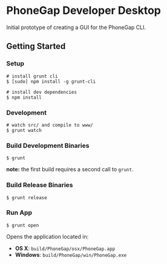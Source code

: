 # PhoneGap Developer Desktop

Initial prototype of creating a GUI for the PhoneGap CLI.

## Getting Started

### Setup

    # install grunt cli
    $ [sudo] npm install -g grunt-cli

    # install dev dependencies
    $ npm install

### Development

    # watch src/ and compile to www/
    $ grunt watch

### Build Development Binaries

    $ grunt

__note:__ the first build requires a second call to `grunt`.

### Build Release Binaries

    $ grunt release

### Run App

    $ grunt open

Opens the application located in:

  - __OS X__: `build/PhoneGap/osx/PhoneGap.app`
  - __Windows__: `build/PhoneGap/win/PhoneGap.exe`
